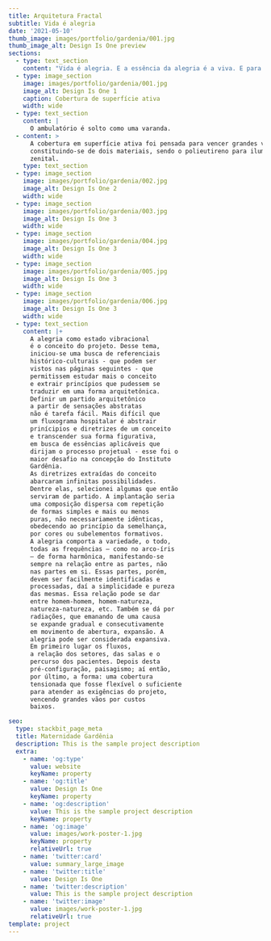 ```yaml
---
title: Arquitetura Fractal
subtitle: Vida é alegria
date: '2021-05-10'
thumb_image: images/portfolio/gardenia/001.jpg
thumb_image_alt: Design Is One preview
sections:
  - type: text_section
    content: "Vida é alegria. E a essência da alegria é a viva. E para trazer vida tentamos imitar a natureza usando um de seus princípios fundamentais de crescimento: a geometria fractal. Hospitais crescem e precisam se adaptar constantemente, portanto, a estrutura modular pensada não amarra a volumetria a uma forma final pronta, já que é constituída de células autosimilares.\_O partido foi a otimização de fluxos, unindo as células hexagonais e adaptando-as.\_\n"
  - type: image_section
    image: images/portfolio/gardenia/001.jpg
    image_alt: Design Is One 1
    caption: Cobertura de superfície ativa
    width: wide
  - type: text_section
    content: |
      O ambulatório é solto como uma varanda.
  - content: >
      A cobertura em superfície ativa foi pensada para vencer grandes vãos,
      constituindo-se de dois materiais, sendo o polieutireno para iluminação
      zenital.
    type: text_section
  - type: image_section
    image: images/portfolio/gardenia/002.jpg
    image_alt: Design Is One 2
    width: wide
  - type: image_section
    image: images/portfolio/gardenia/003.jpg
    image_alt: Design Is One 3
    width: wide
  - type: image_section
    image: images/portfolio/gardenia/004.jpg
    image_alt: Design Is One 3
    width: wide
  - type: image_section
    image: images/portfolio/gardenia/005.jpg
    image_alt: Design Is One 3
    width: wide
  - type: image_section
    image: images/portfolio/gardenia/006.jpg
    image_alt: Design Is One 3
    width: wide
  - type: text_section
    content: |+
      A alegria como estado vibracional
      é o conceito do projeto. Desse tema,
      iniciou-se uma busca de referenciais
      histórico-culturais - que podem ser
      vistos nas páginas seguintes - que
      permitissem estudar mais o conceito
      e extrair princípios que pudessem se
      traduzir em uma forma arquitetônica.
      Definir um partido arquitetônico
      a partir de sensações abstratas
      não é tarefa fácil. Mais difícil que
      um fluxograma hospitalar é abstrair
      prinícipios e diretrizes de um conceito
      e transcender sua forma figurativa,
      em busca de essências aplicáveis que
      dirijam o processo projetual - esse foi o
      maior desafio na concepção do Instituto
      Gardênia.
      As diretrizes extraídas do conceito
      abarcaram infinitas possibilidades.
      Dentre elas, selecionei algumas que então
      serviram de partido. A implantação seria
      uma composição dispersa com repetição
      de formas simples e mais ou menos
      puras, não necessariamente idênticas,
      obedecendo ao princípio da semelhança,
      por cores ou subelementos formativos.
      A alegria comporta a variedade, o todo,
      todas as frequências – como no arco-íris
      – de forma harmônica, manifestando-se
      sempre na relação entre as partes, não
      nas partes em si. Essas partes, porém,
      devem ser facilmente identificadas e
      processadas, daí a simplicidade e pureza
      das mesmas. Essa relação pode se dar
      entre homem-homem, homem-natureza,
      natureza-natureza, etc. Também se dá por
      radiações, que emanando de uma causa
      se expande gradual e consecutivamente
      em movimento de abertura, expansão. A
      alegria pode ser considerada expansiva.
      Em primeiro lugar os fluxos,
      a relação dos setores, das salas e o
      percurso dos pacientes. Depois desta
      pré-configuração, paisagismo; aí então,
      por último, a forma: uma cobertura
      tensionada que fosse flexível o suficiente
      para atender as exigências do projeto,
      vencendo grandes vãos por custos
      baixos.

seo:
  type: stackbit_page_meta
  title: Maternidade Gardênia
  description: This is the sample project description
  extra:
    - name: 'og:type'
      value: website
      keyName: property
    - name: 'og:title'
      value: Design Is One
      keyName: property
    - name: 'og:description'
      value: This is the sample project description
      keyName: property
    - name: 'og:image'
      value: images/work-poster-1.jpg
      keyName: property
      relativeUrl: true
    - name: 'twitter:card'
      value: summary_large_image
    - name: 'twitter:title'
      value: Design Is One
    - name: 'twitter:description'
      value: This is the sample project description
    - name: 'twitter:image'
      value: images/work-poster-1.jpg
      relativeUrl: true
template: project
---
```

